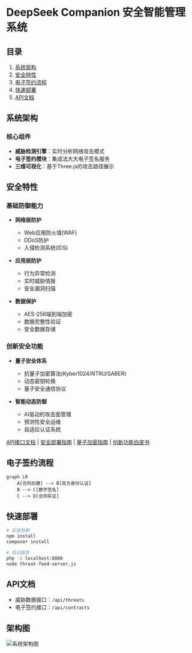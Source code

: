 # DeepSeek Companion 安全智能管理系统

## 目录
1. [系统架构](#系统架构)
2. [安全特性](#安全特性)
3. [电子签约流程](#电子签约流程)
4. [快速部署](#快速部署)
5. [API文档](#API文档)

## 系统架构
### 核心组件
- **威胁检测引擎**：实时分析网络攻击模式
- **电子签约模块**：集成法大大电子签名服务
- **三维可视化**：基于Three.js的攻击路径展示

## 安全特性

### 基础防御能力
- **网络层防护**
  - Web应用防火墙(WAF)
  - DDoS防护
  - 入侵检测系统(IDS)
  
- **应用层防护**
  - 行为异常检测
  - 实时威胁情报
  - 安全漏洞扫描

- **数据保护**
  - AES-256端到端加密
  - 数据完整性验证
  - 安全数据存储

### 创新安全功能
- **量子安全体系**
  - 抗量子加密算法(Kyber1024/NTRU/SABER)
  - 动态密钥轮换
  - 量子安全通信协议

- **智能动态防御**
  - AI驱动的攻击面管理
  - 预测性安全运维
  - 自适应认证系统

[API接口文档](/docs/api.md) | 
[安全部署指南](/docs/security_deployment_guide.md) | 
[量子加密指南](/docs/quantum_encryption_guide.md) |
[创新功能白皮书](/docs/innovation_whitepaper.md)

## 电子签约流程
```mermaid
graph LR
    A[合同创建] --> B[双方身份认证]
    B --> C[数字签名]
    C --> D[合同存证]
```

## 快速部署
```bash
# 安装依赖
npm install
composer install

# 启动服务
php -S localhost:8080
node threat-feed-server.js
```

## API文档
- 威胁数据接口：`/api/threats`
- 电子签约接口：`/api/contracts`

## 架构图
![系统架构图](/docs/architecture.png)

